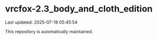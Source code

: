 # vrcfox-2.3_body_and_cloth_edition

Last updated: 2025-07-18 05:45:54

This repository is automatically maintained.
